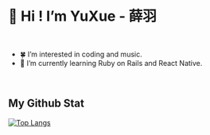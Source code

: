 <h1>👋 Hi ! I’m YuXue - 薛羽 </h1>
<br>
<ul>
  <li> 🍀 I’m interested in coding and music.</li>
  <li> 🌱 I’m currently learning Ruby on Rails and React Native.</li>
</ul>

<br>
<h2> My Github Stat </h2>

[![Top Langs](https://github-readme-stats.vercel.app/api/top-langs/?username=Owen5254&theme=tokyonight)](https://github.com/anuraghazra/github-readme-stats)



